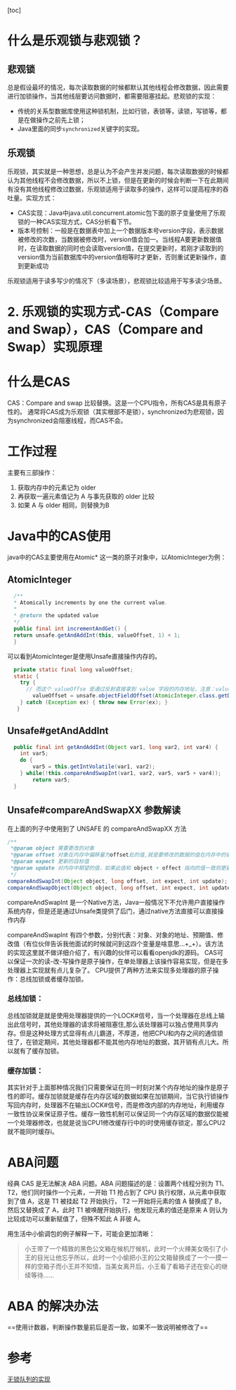 [toc]

# 什么是乐观锁与悲观锁？

## 悲观锁

总是假设最坏的情况，每次读取数据的时候都默认其他线程会修改数据，因此需要进行加锁操作，当其他线层要访问数据时，都需要阻塞挂起。悲观锁的实现：

* 传统的关系型数据库使用这种锁机制，比如行锁，表锁等，读锁，写锁等，都是在做操作之前先上锁；
* Java里面的同步`synchronized`关键字的实现。

## 乐观锁

乐观锁，其实就是一种思想，总是认为不会产生并发问题，每次读取数据的时候都认为其他线程不会修改数据，所以不上锁，但是在更新的时候会判断一下在此期间有没有其他线程修改过数据，乐观锁适用于读取多的操作，这样可以提高程序的吞吐量。实现方式：

* CAS实现：Java中java.util.concurrent.atomic包下面的原子变量使用了乐观锁的一种CAS实现方式，CAS分析看下节。
* 版本号控制：一般是在数据表中加上一个数据版本号version字段，表示数据被修改的次数，当数据被修改时，version值会加一。当线程A要更新数据值时，在读取数据的同时也会读取version值，在提交更新时，若刚才读取到的version值为当前数据库中的version值相等时才更新，否则重试更新操作，直到更新成功

乐观锁适用于读多写少的情况下（多读场景），悲观锁比较适用于写多读少场景。

# 2. 乐观锁的实现方式-CAS（Compare and Swap），CAS（Compare and Swap）实现原理

# 什么是CAS

CAS：Compare and swap 比较替换。这是一个CPU指令，所有CAS是具有原子性的。
通常将CAS成为乐观锁（其实根部不是锁），synchronized为悲观锁，因为synchronized会阻塞线程，而CAS不会。

# 工作过程
 主要有三部操作：
1. 获取内存中的元素记为 older
2. 再获取一遍元素值记为 A 与事先获取的 older 比较
3. 如果 A 与 older 相同，则替换为B

# Java中的CAS使用
  java中的CAS主要使用在Atomic* 这一类的原子对象中，以AtomicInteger为例：

## AtomicInteger
```java
  /**
  * Atomically increments by one the current value.
  *
  * @return the updated value
  */
  public final int incrementAndGet() {
  return unsafe.getAndAddInt(this, valueOffset, 1) + 1;
  }
```
可以看到AtomicInteger是使用Unsafe直接操作内存的。

```java
  private static final long valueOffset;
  static {
  	try {
  	  // 而这个 valueOffse 是通过反射直接拿到 value 字段的内存地址，注意：valueOffse 是静态的。
  		valueOffset = unsafe.objectFieldOffset(AtomicInteger.class.getDeclaredField("value"));
  	} catch (Exception ex) { throw new Error(ex); }
   }
```


##   Unsafe#getAndAddInt
```java
  public final int getAndAddInt(Object var1, long var2, int var4) {
  	int var5;
  	do {
  		var5 = this.getIntVolatile(var1, var2);
  	} while(!this.compareAndSwapInt(var1, var2, var5, var5 + var4));
  		return var5;
  }
```
## Unsafe#compareAndSwapXX 参数解读

在上面的列子中使用到了 UNSAFE 的 compareAndSwapXX 方法

```java
/**
 *@param object 需要更改的对象
 *@param offset 对象在内存中偏移量为offset处的值,就是要修改的数据的值在内存中的偏移量，结合object + offect找到要修改的值
 *@param expect 更新的目标值
 *@param update 对内存中期望的值，如果此值和 object + offect 指向的值一致则更新 object + offect 为 update 值
 */
compareAndSwapInt(Object object, long offset, int expect, int update);
compareAndSwapObject(Object object, long offset, int expect, int update);
```



compareAndSwapInt 是一个Native方法，Java一般情况下不允许用户直接操作系统内存，但是还是通过Unsafe类提供了后门，通过native方法直接可以直接操作内存

compareAndSwapInt  有四个参数，分别代表：对象、对象的地址、预期值、修改值（有位伙伴告诉我他面试的时候就问到这四个变量是啥意思…+_+）。该方法的实现这里就不做详细介绍了，有兴趣的伙伴可以看看openjdk的源码。
CAS可以保证一次的读-改-写操作是原子操作，在单处理器上该操作容易实现，但是在多处理器上实现就有点儿复杂了。
CPU提供了两种方法来实现多处理器的原子操作：总线加锁或者缓存加锁。
### 总线加锁：
总线加锁就是就是使用处理器提供的一个LOCK#信号，当一个处理器在总线上输出此信号时，其他处理器的请求将被阻塞住,那么该处理器可以独占使用共享内存。但是这种处理方式显得有点儿霸道，不厚道，他把CPU和内存之间的通信锁住了，在锁定期间，其他处理器都不能其他内存地址的数据，其开销有点儿大。所以就有了缓存加锁。
### 缓存加锁：
其实针对于上面那种情况我们只需要保证在同一时刻对某个内存地址的操作是原子性的即可。缓存加锁就是缓存在内存区域的数据如果在加锁期间，当它执行锁操作写回内存时，处理器不在输出LOCK#信号，而是修改内部的内存地址，利用缓存一致性协议来保证原子性。缓存一致性机制可以保证同一个内存区域的数据仅能被一个处理器修改，也就是说当CPU1修改缓存行中的i时使用缓存锁定，那么CPU2就不能同时缓存i。

# ABA问题
经典 CAS 是无法解决 ABA 问题。ABA 问题描述的是：设置两个线程分别为 T1、T2，他们同时操作一个元素，一开始 T1 抢占到了 CPU 执行权限，从元素中获取到了值 A，这是 T1 被挂起 T2 开始执行， T2 一开始将元素的值 A 替换成了 B，然后又替换成了 A，此时 T1 被唤醒开始执行，他发现元素的值还是原来 A 则认为比较成功可以重新赋值了，但殊不知此 A 非彼 A。

用生活中小偷调包的例子解释一下，可能会更加清晰：

> 小王带了一个精致的黑色公文箱在候机厅候机，此时一个火辣美女吸引了小王的目光让他忘乎所以，此时一个小偷把小王的公文箱替换成了一个一摸一样的空箱子而小王并不知情，当美女离开后，小王看了看箱子还在安心的继续等待……

# ABA 的解决办法
==使用计数器，判断操作数量前后是否一致，如果不一致说明被修改了==



# 参考

[无锁队列的实现](https://coolshell.cn/articles/8239.html)